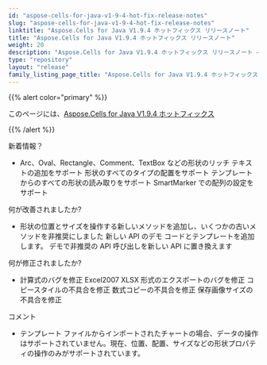 ```yaml
---
id: "aspose-cells-for-java-v1-9-4-hot-fix-release-notes"
slug: "aspose-cells-for-java-v1-9-4-hot-fix-release-notes"
linktitle: "Aspose.Cells for Java V1.9.4 ホットフィックス リリースノート"
title: "Aspose.Cells for Java V1.9.4 ホットフィックス リリースノート"
weight: 20
description: "Aspose.Cells for Java V1.9.4 ホットフィックス リリースノート – the latest updates and fixes."
type: "repository"
layout: "release"
family_listing_page_title: "Aspose.Cells for Java V1.9.4 ホットフィックス リリースノート"
---
```

{{% alert color="primary" %}} 

このページには、[Aspose.Cells for Java V1.9.4 ホットフィックス](https://releases.aspose.com/cells/java/new-releases/aspose.cells-for-java-v1.9.4-hot-fix/)

{{% /alert %}} 

新着情報？

- Arc、Oval、Rectangle、Comment、TextBox などの形状のリッチ テキストの追加をサポート
形状のすべてのタイプの配置をサポート
テンプレートからのすべての形状の読み取りをサポート
SmartMarker での配列の設定をサポート

何が改善されましたか?

- 形状の位置とサイズを操作する新しいメソッドを追加し、いくつかの古いメソッドを非推奨にしました
新しい API のデモ コードとテンプレートを追加します。
デモで非推奨の API 呼び出しを新しい API に置き換えます

何が修正されましたか?

- 計算式のバグを修正
Excel2007 XLSX 形式のエクスポートのバグを修正
コピースタイルの不具合を修正
数式コピーの不具合を修正
保存画像サイズの不具合を修正

コメント

- テンプレート ファイルからインポートされたチャートの場合、データの操作はサポートされていません。現在、位置、配置、サイズなどの形状プロパティの操作のみがサポートされています。
